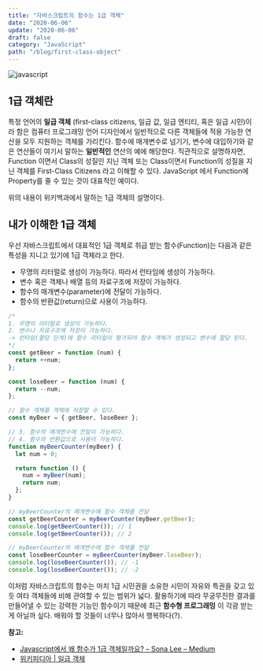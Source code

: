 ```yaml
---
title: "자바스크립트의 함수는 1급 객체"
date: "2020-06-06"
update: "2020-06-06"
draft: false
category: "JavaScript"
path: "/blog/first-class-object"
---
```


![javascript](https://blog.martinwork.co.kr/images/javascript/javascript.png)

## 1급 객체란
특정 언어의 **일급 객체** (first-class citizens, 일급 값, 일급 엔티티, 혹은 일급 시민)이라 함은 컴퓨터 프로그래밍 언어 디자인에서 일반적으로 다른 객체들에 적용 가능한 연산을 모두 지원하는 객체를 가리킨다. 함수에 매개변수로 넘기기, 변수에 대입하기와 같은 연산들이 여기서 말하는 **일반적인** 연산의 예에 해당한다.
직관적으로 설명하자면, Function 이면서 Class의 성질인 지닌 객체 또는 Class이면서 Function의 성질을 지닌 객체를 First-Class Citizens 라고 이해할 수 있다.
JavaScript 에서 Function에 Property를 줄 수 있는 것이 대표적인 예이다.

위의 내용이 위키백과에서 말하는 1급 객체의 설명이다.

## 내가 이해한 1급 객체
우선 자바스크립트에서 대표적인 1급 객체로 취급 받는 함수(Function)는 다음과 같은 특성을 지니고 있기에 1급 객체라고 한다.

- 무명의 리터럴로 생성이 가능하다. 따라서 런타임에 생성이 가능하다.
- 변수 혹은 객체나 배열 등의 자료구조에 저장이 가능하다.
- 함수의 매개변수(parameter)에 전달이 가능하다.
- 함수의 반환값(return)으로 사용이 가능하다.

```js
/*
1. 무명의 리터럴로 생성이 가능하다.
2. 변수나 자료구조에 저장이 가능하다.
-> 런타임(할당 단계)에 함수 리터럴이 평가되어 함수 객체가 생성되고 변수에 할당 된다.
*/
const getBeer = function (num) {
  return ++num;
};

const loseBeer = function (num) {
  return --num;
};

// 함수 객체를 객체에 저장할 수 있다.
const myBeer = { getBeer, loseBeer };

// 3. 함수의 매개변수에 전달이 가능하다.
// 4. 함수의 반환값으로 사용이 가능하다.
function myBeerCounter(myBeer) {
  let num = 0;

  return function () {
    num = myBeer(num);
    return num;
  };
}

// myBeerCounter의 매개변수에 함수 객체를 전달
const getBeerCounter = myBeerCounter(myBeer.getBeer);
console.log(getBeerCounter()); // 1
console.log(getBeerCounter()); // 2

// myBeerCounter의 매개변수에 함수 객체를 전달
const loseBeerCounter = myBeerCounter(myBeer.loseBeer);
console.log(loseBeerCounter()); // -1
console.log(loseBeerCounter()); // -2
```

이처럼 자바스크립트의 함수는 마치 1급 시민권을 소유한 시민이 자유와 특권을 갖고 있듯 여타 객체들에 비해 관여할 수 있는 범위가 넓다. 활용하기에 따라 무궁무진한 결과를 만들어낼 수 있는 강력한 기능인 함수이기 때문에 최근 **함수형 프로그래밍** 이 각광 받는 게 아닐까 싶다. 배워야 할 것들이 너무나 많아서 행복하다(?).

**참고:**
  - [Javascript에서 왜 함수가 1급 객체일까요? – Sona Lee – Medium](https://medium.com/@soeunlee/javascript%EC%97%90%EC%84%9C-%EC%99%9C-%ED%95%A8%EC%88%98%EA%B0%80-1%EA%B8%89-%EA%B0%9D%EC%B2%B4%EC%9D%BC%EA%B9%8C%EC%9A%94-cc6bd2a9ecac)
  - [위키피디아 | 일급 객체](https://ko.wikipedia.org/wiki/%EC%9D%BC%EA%B8%89_%EA%B0%9D%EC%B2%B4)